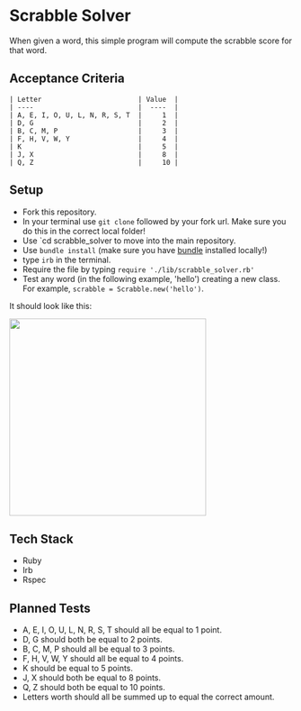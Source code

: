 Scrabble Solver
===

When given a word, this simple program will compute the scrabble score for that word.


Acceptance Criteria
---

```
| Letter                        | Value  |
| ----                          |  ----  |
| A, E, I, O, U, L, N, R, S, T  |     1  |
| D, G                          |     2  |
| B, C, M, P                    |     3  |
| F, H, V, W, Y                 |     4  |
| K                             |     5  |
| J, X                          |     8  |
| Q, Z                          |     10 |
```


Setup
---

- Fork this repository.
- In your terminal use `git clone` followed by your fork url. Make sure you do this in the correct local folder!
- Use `cd scrabble_solver to move into the main repository.
- Use `bundle install` (make sure you have [bundle](https://github.com/rubygems/bundler) installed locally!)
- type `irb` in the terminal.
- Require the file by typing `require './lib/scrabble_solver.rb'`
- Test any word (in the following example, 'hello') creating a new class. For example, `scrabble = Scrabble.new('hello')`.

It should look like this:

<div><img src="" width="350"></div>


Tech Stack
---

- Ruby
- Irb
- Rspec


Planned Tests
---

- A, E, I, O, U, L, N, R, S, T should all be equal to 1 point.
- D, G should both be equal to 2 points.
- B, C, M, P should all be equal to 3 points.
- F, H, V, W, Y should all be equal to 4 points.
- K should be equal to 5 points.
- J, X should both be equal to 8 points.
- Q, Z should both be equal to 10 points.
- Letters worth should all be summed up to equal the correct amount.
